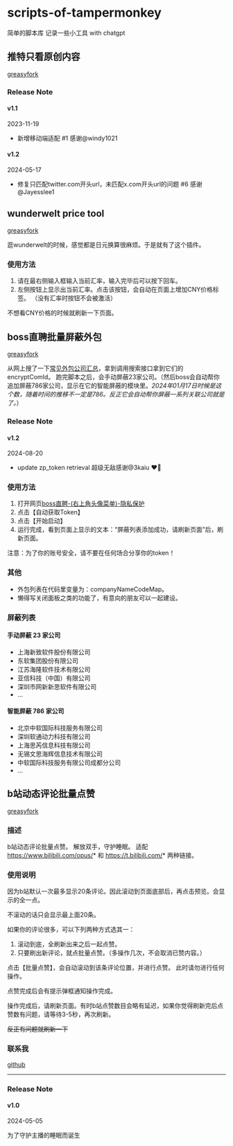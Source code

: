 # scripts-of-tampermonkey
简单的脚本库 记录一些小工具 with chatgpt

## 推特只看原创内容
[greasyfork](https://greasyfork.org/zh-CN/scripts/479243-%E6%8E%A8%E7%89%B9%E5%8F%AA%E7%9C%8B%E5%8E%9F%E5%88%9B%E5%86%85%E5%AE%B9)

### Release Note
#### v1.1
2023-11-19
- 新增移动端适配 #1 感谢@windy1021
#### v1.2
2024-05-17
- 修复只匹配twitter.com开头url，未匹配x.com开头url的问题 #6 感谢@Jayesslee1 

## wunderwelt price tool

[greasyfork](https://greasyfork.org/zh-CN/scripts/480734-wunderwelt-price-tool)


逛wunderwelt的时候，感觉都是日元换算很麻烦。于是就有了这个插件。

### 使用方法
1. 请在最右侧输入框输入当前汇率，输入完毕后可以按下回车。
2. 左侧按钮上显示出当前汇率。点击该按钮，会自动在页面上增加CNY价格标签。
（没有汇率时按钮不会被激活）

不想看CNY价格的时候就刷新一下页面。

## boss直聘批量屏蔽外包
[greasyfork](https://greasyfork.org/zh-CN/scripts/485051-boss%E7%9B%B4%E8%81%98%E6%89%B9%E9%87%8F%E5%B1%8F%E8%94%BD%E5%A4%96%E5%8C%85)

从网上搜了一下[常见外包公司汇总](https://blog.csdn.net/qq_43073558/article/details/120855582)，拿到调用搜索接口拿到它们的encryptComId。
跑完脚本之后，会手动屏蔽23家公司。（然后boss会自动帮你追加屏蔽786家公司，显示在它的智能屏蔽的模块里。*2024年01月17日时候是这个数，随着时间的推移不一定是786。反正它会自动帮你屏蔽一系列关联公司就是了。*）

### Release Note
#### v1.2
2024-08-20
- update zp_token retrieval 超级无敌感谢@3kaiu ❤️‍🔥

### 使用方法
1. 打开网页[boss直聘-(右上角头像菜单)-隐私保护](https://www.zhipin.com/web/geek/privacy-set?)
2. 点击【自动获取Token】
3. 点击【开始启动】
4. 运行完成，看到页面上显示的文本：“屏蔽列表添加成功，请刷新页面”后，刷新页面。

注意：为了你的账号安全，请不要在任何场合分享你的token！

### 其他
- 外包列表在代码里变量为：companyNameCodeMap。
- 懒得写关闭面板之类的功能了，有意向的朋友可以一起建设。

### 屏蔽列表
#### 手动屏蔽 23 家公司
- 上海新致软件股份有限公司
- 东软集团股份有限公司
- 江苏海隆软件技术有限公司
- 亚信科技（中国）有限公司
- 深圳市网新新思软件有限公司
- ...

#### 智能屏蔽 786 家公司
- 北京中软国际科技服务有限公司
- 深圳软通动力科技有限公司
- 上海思芮信息科技有限公司
- 无锡文思海辉信息技术有限公司
- 中软国际科技服务有限公司成都分公司
- ...

## b站动态评论批量点赞
[greasyfork](https://greasyfork.org/zh-CN/scripts/494083-b%E7%AB%99%E5%8A%A8%E6%80%81%E8%AF%84%E8%AE%BA%E6%89%B9%E9%87%8F%E7%82%B9%E8%B5%9E)

### 描述
b站动态评论批量点赞。 解放双手，守护睡眠。
适配 https://www.bilibili.com/opus/* 和 https://t.bilibili.com/* 两种链接。

### 使用说明

因为b站默认一次最多显示20条评论。因此滚动到页面底部后，再点击预览。会显示的全一点。

不滚动的话只会显示最上面20条。


如果你的评论很多，可以下列两种方式选其一：

1. 滚动到底，全刷新出来之后一起点赞。
2. 只要刷出新评论，就点批量点赞。（多操作几次，不会取消已赞内容。）

点击【批量点赞】，会自动滚动到该条评论位置，并进行点赞。
此时请勿进行任何操作。

点赞完成后会有提示弹框通知操作完成。

操作完成后，请刷新页面。有时b站点赞数目会略有延迟，如果你觉得刷新完后点赞数有问题，请等待3-5秒，再次刷新。

~~反正有问题就刷新一下~~

### 联系我
[github](https://github.com/ssoda01/scripts-of-tampermonkey)

---

### Release Note

#### v1.0
2024-05-05

为了守护主播的睡眠而诞生

